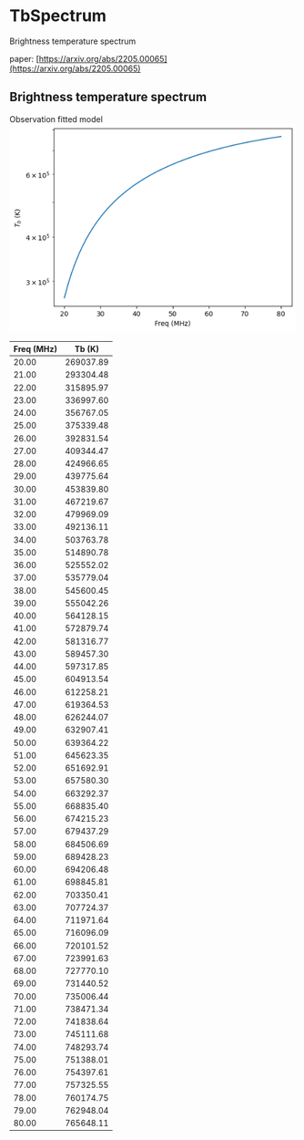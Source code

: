 # TbSpectrum
Brightness temperature spectrum

paper: [https://arxiv.org/abs/2205.00065](https://arxiv.org/abs/2205.00065)

## Brightness temperature spectrum

Observation fitted model
![figure](./TbFitModel.png)

|Freq (MHz)|Tb (K)|
|---|---|
|20.00|269037.89|
|21.00|293304.48|
|22.00|315895.97|
|23.00|336997.60|
|24.00|356767.05|
|25.00|375339.48|
|26.00|392831.54|
|27.00|409344.47|
|28.00|424966.65|
|29.00|439775.64|
|30.00|453839.80|
|31.00|467219.67|
|32.00|479969.09|
|33.00|492136.11|
|34.00|503763.78|
|35.00|514890.78|
|36.00|525552.02|
|37.00|535779.04|
|38.00|545600.45|
|39.00|555042.26|
|40.00|564128.15|
|41.00|572879.74|
|42.00|581316.77|
|43.00|589457.30|
|44.00|597317.85|
|45.00|604913.54|
|46.00|612258.21|
|47.00|619364.53|
|48.00|626244.07|
|49.00|632907.41|
|50.00|639364.22|
|51.00|645623.35|
|52.00|651692.91|
|53.00|657580.30|
|54.00|663292.37|
|55.00|668835.40|
|56.00|674215.23|
|57.00|679437.29|
|58.00|684506.69|
|59.00|689428.23|
|60.00|694206.48|
|61.00|698845.81|
|62.00|703350.41|
|63.00|707724.37|
|64.00|711971.64|
|65.00|716096.09|
|66.00|720101.52|
|67.00|723991.63|
|68.00|727770.10|
|69.00|731440.52|
|70.00|735006.44|
|71.00|738471.34|
|72.00|741838.64|
|73.00|745111.68|
|74.00|748293.74|
|75.00|751388.01|
|76.00|754397.61|
|77.00|757325.55|
|78.00|760174.75|
|79.00|762948.04|
|80.00|765648.11|
